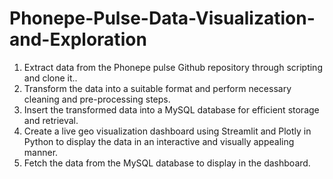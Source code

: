 # Phonepe-Pulse-Data-Visualization-and-Exploration

1. Extract data from the Phonepe pulse Github repository through scripting and
clone it..
2. Transform the data into a suitable format and perform necessary cleaning
and pre-processing steps.
3. Insert the transformed data into a MySQL database for efficient storage and
retrieval.
4. Create a live geo visualization dashboard using Streamlit and Plotly in Python
to display the data in an interactive and visually appealing manner.
5. Fetch the data from the MySQL database to display in the dashboard.
